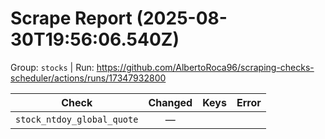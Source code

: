 # Scrape Report (2025-08-30T19:56:06.540Z)

Group: `stocks`  |  Run: https://github.com/AlbertoRoca96/scraping-checks-scheduler/actions/runs/17347932800

| Check | Changed | Keys | Error |
|---|:---:|:--|:--|
| `stock_ntdoy_global_quote` | — |  |  |
